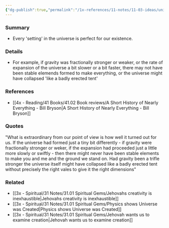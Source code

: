 ```yaml
---
{"dg-publish":true,"permalink":"/1x-references/11-notes/11-03-ideas/universe-was-created-perfectly-for-existence/","title":"Universe was created perfectly for existence","created":"2024-02-14T20:18:21.742+03:00","updated":"2024-02-14T20:18:21.742+03:00"}
---
```



### Summary
- Every 'setting' in the universe is perfect for our existence. 

### Details
- For example, if gravity was fractionally stronger or weaker, or the rate of expansion of the universe a bit slower or a bit faster, there may not have been stable elemends formed to make everything, or the universe might have collapsed 'like a badly erected tent'

### References
- [[4x - Reading/41 Books/41.02 Book reviews/A Short History of Nearly Everything - Bill Bryson\|A Short History of Nearly Everything - Bill Bryson]]

### Quotes
"What is extraordinary from our point of view is how well it turned out for us. If the universe had formed just a tiny bit differently - if gravity were fractionally stronger or weker, if the expansion had proceeded just a little more slowly or swiftly - then there might never have been stable elements to make you and me and the ground we stand on. Had gravity been a trifle stronger the universe itself might have collapsed like a badly erected tent without precisely the right vales to give it the right dimensions"

### Related
- [[3x - Spiritual/31 Notes/31.01 Spiritual Gems/Jehovahs creativity is inexhaustible\|Jehovahs creativity is inexhaustible]]
- [[3x - Spiritual/31 Notes/31.01 Spiritual Gems/Physics shows Universe was Created\|Physics shows Universe was Created]]
- [[3x - Spiritual/31 Notes/31.01 Spiritual Gems/Jehovah wants us to examine creation\|Jehovah wants us to examine creation]]
